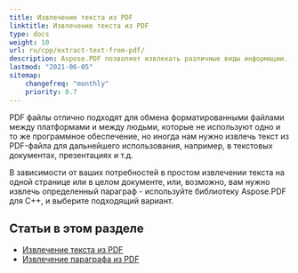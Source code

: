 ```yaml
---
title: Извлечение текста из PDF
linktitle: Извлечение текста из PDF
type: docs
weight: 10
url: ru/cpp/extract-text-from-pdf/
description: Aspose.PDF позволяет извлекать различные виды информации. Этот раздел содержит статьи по извлечению текста из PDF-документов с использованием Aspose.PDF в C++.
lastmod: "2021-06-05"
sitemap:
    changefreq: "monthly"
    priority: 0.7
---
```


PDF файлы отлично подходят для обмена форматированными файлами между платформами и между людьми, которые не используют одно и то же программное обеспечение, но иногда нам нужно извлечь текст из PDF-файла для дальнейшего использования, например, в текстовых документах, презентациях и т.д.

В зависимости от ваших потребностей в простом извлечении текста на одной странице или в целом документе, или, возможно, вам нужно извлечь определенный параграф - используйте библиотеку Aspose.PDF для C++, и выберите подходящий вариант.

## Статьи в этом разделе

- [Извлечение текста из PDF](/pdf/cpp/extract-text-from-all-pdf/)
- [Извлечение параграфа из PDF](/pdf/cpp/extract-paragraph-from-pdf/)